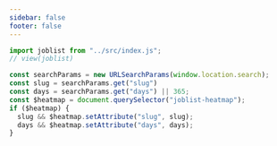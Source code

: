 ```yaml
---
sidebar: false
footer: false
---
```


```js
import joblist from "../src/index.js";
// view(joblist)
```

```js
const searchParams = new URLSearchParams(window.location.search);
const slug = searchParams.get("slug")
const days = searchParams.get("days") || 365;
const $heatmap = document.querySelector("joblist-heatmap");
if ($heatmap) {
  slug && $heatmap.setAttribute("slug", slug);
  days && $heatmap.setAttribute("days", days);
}
```

<joblist-heatmap></joblist-company-heatmap>
